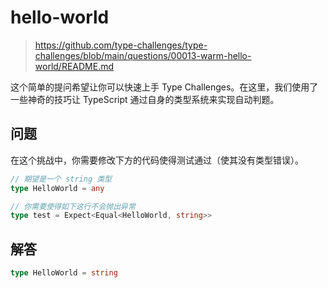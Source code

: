 # hello-world

><https://github.com/type-challenges/type-challenges/blob/main/questions/00013-warm-hello-world/README.md>

这个简单的提问希望让你可以快速上手 Type Challenges。在这里，我们使用了一些神奇的技巧让 TypeScript 通过自身的类型系统来实现自动判题。

## 问题

在这个挑战中，你需要修改下方的代码使得测试通过（使其没有类型错误）。

```ts
// 期望是一个 string 类型
type HelloWorld = any

```

```ts
// 你需要使得如下这行不会抛出异常
type test = Expect<Equal<HelloWorld, string>>

```

## 解答

```ts
type HelloWorld = string
```